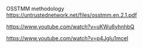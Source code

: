 OSSTMM methodology 
https://untrustednetwork.net/files/osstmm.en.2.1.pdf

https://www.youtube.com/watch?v=uKWu6yhnhbQ

https://www.youtube.com/watch?v=p4JgIu1mceI

